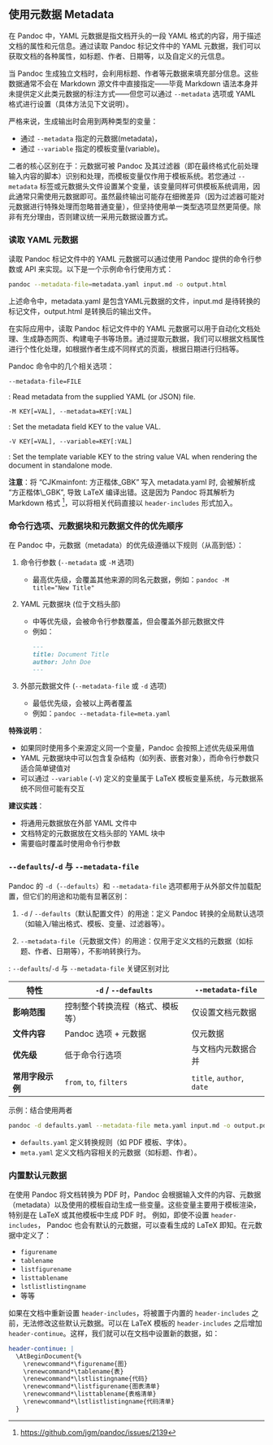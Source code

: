 ## 使用元数据 Metadata

在 Pandoc 中，YAML 元数据是指文档开头的一段 YAML 格式的内容，用于描述文档的属性和元信息。通过读取 Pandoc 标记文件中的 YAML 元数据，我们可以获取文档的各种属性，如标题、作者、日期等，以及自定义的元信息。

当 Pandoc 生成独立文档时，会利用标题、作者等元数据来填充部分信息。这些数据通常不会在 Markdown 源文件中直接指定——毕竟 Markdown 语法本身并未提供定义此类元数据的标注方式——但您可以通过 `--metadata` 选项或 YAML 格式进行设置（具体方法见下文说明）。

严格来说，生成输出时会用到两种类型的变量：

- 通过 `--metadata` 指定的元数据(metadata)，
- 通过 `--variable` 指定的模板变量(variable)。

二者的核心区别在于：元数据可被 Pandoc 及其过滤器（即在最终格式化前处理输入内容的脚本）识别和处理，而模板变量仅作用于模板系统。若您通过 `--metadata` 标签或元数据头文件设置某个变量，该变量同样可供模板系统调用，因此通常只需使用元数据即可。虽然最终输出可能存在细微差异（因为过滤器可能对元数据进行特殊处理而忽略普通变量），但坚持使用单一类型选项显然更简便。除非有充分理由，否则建议统一采用元数据设置方式。

### 读取 YAML 元数据

读取 Pandoc 标记文件中的 YAML 元数据可以通过使用 Pandoc 提供的命令行参数或 API 来实现。以下是一个示例命令行使用方式：

```bash
pandoc --metadata-file=metadata.yaml input.md -o output.html
```

上述命令中，metadata.yaml 是包含YAML元数据的文件，input.md 是待转换的标记文件，output.html 是转换后的输出文件。

在实际应用中，读取 Pandoc 标记文件中的 YAML 元数据可以用于自动化文档处理、生成静态网页、构建电子书等场景。通过提取元数据，我们可以根据文档属性进行个性化处理，如根据作者生成不同样式的页面，根据日期进行归档等。

Pandoc 命令中的几个相关选项：

`--metadata-file=FILE`

: Read metadata from the supplied YAML (or JSON) file. 

`-M KEY[=VAL], --metadata=KEY[:VAL]`

: Set the metadata field KEY to the value VAL.

`-V KEY[=VAL], --variable=KEY[:VAL]`

: Set the template variable KEY to the string value VAL when rendering the document in standalone mode.

**注意**：将 “CJKmainfont: 方正楷体_GBK” 写入 metadata.yaml 时, 会被解析成 “方正楷体\\_GBK”, 导致 LaTeX 编译出错。这是因为 Pandoc 将其解析为 Markdown 格式 [^underscore_issue]，可以将相关代码直接以 `header-includes` 形式加入。

[^underscore_issue]: <https://github.com/jgm/pandoc/issues/2139>

### 命令行选项、元数据块和元数据文件的优先顺序

在 Pandoc 中，元数据（metadata）的优先级遵循以下规则（从高到低）：

1. 命令行参数 (`--metadata` 或 `-M` 选项)
   - 最高优先级，会覆盖其他来源的同名元数据，例如：`pandoc -M title="New Title"`

2. YAML 元数据块 (位于文档头部)
   - 中等优先级，会被命令行参数覆盖，但会覆盖外部元数据文件
   - 例如：
     ```markdown
     ---
     title: Document Title
     author: John Doe
     ---
     ```

3. 外部元数据文件 (`--metadata-file` 或 `-d` 选项)
   - 最低优先级，会被以上两者覆盖
   - 例如：`pandoc --metadata-file=meta.yaml`

**特殊说明**：

- 如果同时使用多个来源定义同一个变量，Pandoc 会按照上述优先级采用值
- YAML 元数据块中可以包含复杂结构（如列表、嵌套对象），而命令行参数只适合简单键值对
- 可以通过 `--variable` (`-V`) 定义的变量属于 LaTeX 模板变量系统，与元数据系统不同但可能有交互

**建议实践**：

- 将通用元数据放在外部 YAML 文件中
- 文档特定的元数据放在文档头部的 YAML 块中
- 需要临时覆盖时使用命令行参数

### `--defaults`/`-d` 与 `--metadata-file`

Pandoc 的 `-d`（`--defaults`）和 `--metadata-file` 选项都用于从外部文件加载配置，但它们的用途和功能有显著区别：

1. `-d` / `--defaults`（默认配置文件）的用途：定义 Pandoc 转换的全局默认选项（如输入/输出格式、模板、变量、过滤器等）。

2. `--metadata-file`（元数据文件）的用途：仅用于定义文档的元数据（如标题、作者、日期等），不影响转换行为。

: `--defaults`/`-d` 与 `--metadata-file` 关键区别对比

| 特性             | `-d` / `--defaults`              | `--metadata-file`         |
| ---------------- | -------------------------------- | ------------------------- |
| **影响范围**     | 控制整个转换流程（格式、模板等） | 仅设置文档元数据          |
| **文件内容**     | Pandoc 选项 + 元数据             | 仅元数据                  |
| **优先级**       | 低于命令行选项                   | 与文档内元数据合并        |
| **常用字段示例** | `from`, `to`, `filters`          | `title`, `author`, `date` |

示例：结合使用两者

```bash
pandoc -d defaults.yaml --metadata-file meta.yaml input.md -o output.pdf
```

- `defaults.yaml` 定义转换规则（如 PDF 模板、字体）。
- `meta.yaml` 定义文档内容相关的元数据（如标题、作者）。

### 内置默认元数据

在使用 Pandoc 将文档转换为 PDF 时，Pandoc 会根据输入文件的内容、元数据（metadata）以及使用的模板自动生成一些变量。这些变量主要用于模板渲染，特别是在 LaTeX 或其他模板中生成 PDF 时。 例如，即使不设置 `header-includes`， Pandoc 也会有默认的元数据，可以查看生成的 LaTeX 即知。在元数据中定义了：

- `figurename`
- `tablename`
- `listfigurename`
- `listtablename`
- `lstlistlistingname`
- 等等

如果在文档中重新设置 `header-includes`，将被置于内置的 `header-includes` 之前，无法修改这些默认元数据。可以在 LaTeX 模板的 `header-includes` 之后增加 `header-continue`。这样，我们就可以在文档中设置新的数据，如：

```yaml
header-continue: |
  \AtBeginDocument{%
    \renewcommand*\figurename{图}
    \renewcommand*\tablename{表}
    \renewcommand*\lstlistingname{代码}
    \renewcommand*\listfigurename{图表清单}
    \renewcommand*\listtablename{表格清单}
    \renewcommand*\lstlistlistingname{代码清单}
  }
```
